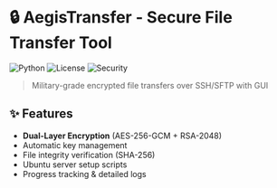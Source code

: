 # 🔒 AegisTransfer - Secure File Transfer Tool

![Python](https://img.shields.io/badge/Python-3.8%2B-blue)
![License](https://img.shields.io/badge/License-MIT-green)
![Security](https://img.shields.io/badge/Encryption-AES--GCM%2BRSA-red)

> Military-grade encrypted file transfers over SSH/SFTP with GUI

<div align="center">

</div>

## ✨ Features
- **Dual-Layer Encryption** (AES-256-GCM + RSA-2048)
- Automatic key management
- File integrity verification (SHA-256)
- Ubuntu server setup scripts
- Progress tracking & detailed logs

